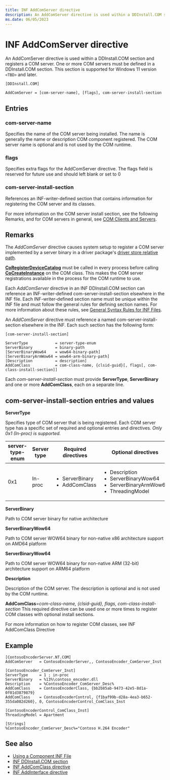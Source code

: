 ```yaml
---
title: INF AddComServer directive
description: An AddComServer directive is used within a DDInstall.COM section and registers a COM server.
ms.date: 06/05/2023
---
```


# INF AddComServer directive

An AddComServer directive is used within a DDInstall.COM section and registers a COM server. One or more COM servers must be defined in a DDInstall.COM section. This section is supported for Windows 11 version `<TBD>` and later.

```inf
[DDInstall.COM]

AddComServer = [com-server-name], [flags], com-server-install-section
```

## Entries

### com-server-name

Specifies the name of the COM server being installed. The name is generally the name or description COM component registered. The COM server name is optional and is not used by the COM runtime.

### flags

Specifies extra flags for the AddComServer directive. The flags field is reserved for future use and should left blank or set to 0

### com-server-install-section

References an INF-writer-defined section that contains information for registering the COM server and its classes.

For more information on the COM server install section, see the following Remarks, and for COM servers in general, see [COM Clients and Servers](/windows/win32/com/com-clients-and-servers).

## Remarks

The *AddComServer* directive causes system setup to register a COM server implemented by a server binary in a driver package's [driver store relative path](../develop/run-from-driver-store.md).

**[CoRegisterDeviceCatalog](/windows/win32/api/combaseapi/nf-combaseapi-coregisterdevicecatalog)** must be called in every process before calling **[CoCreateInstance](/windows/win32/api/combaseapi/nf-combaseapi-cocreateinstance)** on the COM class. This makes the COM server registrations available in the process for the COM runtime to use.

Each *AddComServer* directive in an INF DDInstall.COM section can reference an INF-writer-defined com-server-install-section elsewhere in the INF file. Each INF-writer-defined section name must be unique within the INF file and must follow the general rules for defining section names. For more information about these rules, see [General Syntax Rules for INF Files](general-syntax-rules-for-inf-files.md).

An *AddComServer* directive must reference a named com-server-install-section elsewhere in the INF. Each such section has the following form:

```inf
[com-server-install-section]

ServerType            = server-type-enum
ServerBinary          = binary-path
[ServerBinaryWow64    = wow64-binary-path]
[ServerBinaryArmWow64 = wow64-arm-binary-path]
[Description          = description]
AddComClass           = com-class-name, {clsid-guid}[, flags[, com-class-install-section]]
```

Each *com-server-install-section* must provide **ServerType**, **ServerBinary** and one or more **AddComClass**, each on a separate line.

## com-server-install-section entries and values

**ServerType**

Specifies type of COM server that is being registered. Each COM server type has a specific set of required and optional entries and directives. *Only 0x1 (In-proc) is supported.*

| server-type-enum | Server type | Required directives | Optional directives |
|---|---|---|---|
| 0x1 | In-proc | <ul><li>ServerBinary</li><li>AddComClass</li></ul> | <ul><li>Description</li><li>ServerBinaryWow64</li><li>ServerBinaryArmWow64</li><li>ThreadingModel</li></ul> |

**ServerBinary**

Path to COM server binary for native architecture

**ServerBinaryWow64**

Path to COM server WOW64 binary for non-native x86 architecture support on AMD64 platform

**ServerBinaryWow64**

Path to COM server WOW64 binary for non-native ARM (32-bit) architecture support on ARM64 platform

**Description**

Description of the COM server. The description is optional and is not used by the COM runtime.

**AddComClass**=*com-class-name, {clsid-guid}, flags, com-class-install-section*
This required directive can be used one or more times to register COM classes with optional install sections.

For more information on how to register COM classes, see INF AddComClass Directive

## Example

```inf
[ContosoEncoderServer.NT.COM]
AddComServer   = ContosoEncoderServer,, ContosoEncoder_ComServer_Inst

[ContosoEncoder_ComServer_Inst]
ServerType     = 1 ; in-proc
ServerBinary   = %13%\contoso_encoder.dll
Description    = %ContosoEncoder_ComServer_Desc%
AddComClass    = ContosoEncoderClass, {bb2b85ab-9473-42e5-8d1a-0f01d3879879}
AddComClass    = ContosoEncoderControl, {f1baf99b-d28a-4ea3-b652-355da082d260}, 0, ContosoEncoderControl_ComClass_Inst

[ContosoEncoderControl_ComClass_Inst]
ThreadingModel = Apartment

[Strings]
%ContosoEncoder_ComServer_Desc%="Contoso H.264 Encoder"
```

## See also

- [Using a Component INF File](using-a-component-inf-file.md)
- [INF DDInstall.COM section](inf-ddinstall-com-section.md)
- [INF AddComClass directive](inf-addcomclass-directive.md)
- [INF AddInterface directive](inf-addinterface-directive.md)
